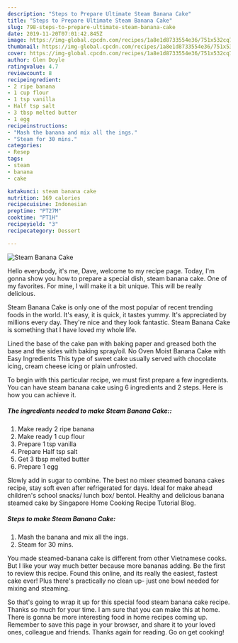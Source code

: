 ```yaml
---
description: "Steps to Prepare Ultimate Steam Banana Cake"
title: "Steps to Prepare Ultimate Steam Banana Cake"
slug: 798-steps-to-prepare-ultimate-steam-banana-cake
date: 2019-11-20T07:01:42.845Z
image: https://img-global.cpcdn.com/recipes/1a8e1d8733554e36/751x532cq70/steam-banana-cake-recipe-main-photo.jpg
thumbnail: https://img-global.cpcdn.com/recipes/1a8e1d8733554e36/751x532cq70/steam-banana-cake-recipe-main-photo.jpg
cover: https://img-global.cpcdn.com/recipes/1a8e1d8733554e36/751x532cq70/steam-banana-cake-recipe-main-photo.jpg
author: Glen Doyle
ratingvalue: 4.7
reviewcount: 8
recipeingredient:
- 2 ripe banana
- 1 cup flour
- 1 tsp vanilla
- Half tsp salt
- 3 tbsp melted butter
- 1 egg
recipeinstructions:
- "Mash the banana and mix all the ings."
- "Steam for 30 mins."
categories:
- Resep
tags:
- steam
- banana
- cake

katakunci: steam banana cake
nutrition: 169 calories
recipecuisine: Indonesian
preptime: "PT27M"
cooktime: "PT1H"
recipeyield: "3"
recipecategory: Dessert

---
```



![Steam Banana Cake](https://img-global.cpcdn.com/recipes/1a8e1d8733554e36/751x532cq70/steam-banana-cake-recipe-main-photo.jpg)

Hello everybody, it's me, Dave, welcome to my recipe page. Today, I'm gonna show you how to prepare a special dish, steam banana cake. One of my favorites. For mine, I will make it a bit unique. This will be really delicious.

Steam Banana Cake is only one of the most popular of recent trending foods in the world. It's easy, it is quick, it tastes yummy. It's appreciated by millions every day. They're nice and they look fantastic. Steam Banana Cake is something that I have loved my whole life.

Lined the base of the cake pan with baking paper and greased both the base and the sides with baking spray/oil. No Oven Moist Banana Cake with Easy Ingredients This type of sweet cake usually served with chocolate icing, cream cheese icing or plain unfrosted.


To begin with this particular recipe, we must first prepare a few ingredients. You can have steam banana cake using 6 ingredients and 2 steps. Here is how you can achieve it.

##### The ingredients needed to make Steam Banana Cake::

1. Make ready 2 ripe banana
1. Make ready 1 cup flour
1. Prepare 1 tsp vanilla
1. Prepare Half tsp salt
1. Get 3 tbsp melted butter
1. Prepare 1 egg


Slowly add in sugar to combine. The best no mixer steamed banana cakes recipe, stay soft even after refrigerated for days. Ideal for make ahead children&#39;s school snacks/ lunch box/ bentol. Healthy and delicious banana steamed cake by Singapore Home Cooking Recipe Tutorial Blog. 

##### Steps to make Steam Banana Cake:

1. Mash the banana and mix all the ings.
1. Steam for 30 mins.


You made steamed-banana cake is different from other Vietnamese cooks. But I like your way much better because more bananas adding. Be the first to review this recipe. Found this online, and its really the easiest, fastest cake ever! Plus there&#39;s practically no clean up- just one bowl needed for mixing and steaming. 

So that's going to wrap it up for this special food steam banana cake recipe. Thanks so much for your time. I am sure that you can make this at home. There is gonna be more interesting food in home recipes coming up. Remember to save this page in your browser, and share it to your loved ones, colleague and friends. Thanks again for reading. Go on get cooking!
